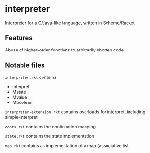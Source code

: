 # interpreter

Interpreter for a C/Java-like language, written in Scheme/Racket

## Features


Abuse of higher-order functions to arbitrarily shorten code

## Notable files

`interpreter.rkt` contains 
 - interpret
 - Mstate
 - Mvalue
 - Mboolean

`interpreter-extension.rkt` contains overloads for interpret, including simple-interpret

`conts.rkt` contains the continuation mapping

`state.rkt` contains the state implementation

`map.rkt` contains an implementation of a map (associative list)
